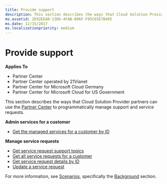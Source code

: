 ```yaml
---
title: Provide support
description: This section describes the ways that Cloud Solution Provider partners can use the Partner Center to programmatically manage support and service requests.
ms.assetid: 2E92EEA0-13D6-4FAB-896F-F95C65E7B495
ms.date: 12/15/2017
ms.localizationpriority: medium
---
```


# Provide support


**Applies To**

- Partner Center
- Partner Center operated by 21Vianet
- Partner Center for Microsoft Cloud Germany
- Partner Center for Microsoft Cloud for US Government

This section describes the ways that Cloud Solution Provider partners can use the [Partner Center](index.md) to programmatically manage support and service requests.

**Admin services for a customer**

- [Get the managed services for a customer by ID](get-the-managed-services-for-a-customer-by-id.md)

**Manage service requests**

- [Get service request support topics](get-service-request-support-topics--pending-.md)
- [Get all service requests for a customer](get-all-service-requests-for-a-customer.md)
- [Get service request details by ID](get-service-request-details-by-id.md)
- [Update a service request](update-a-service-request.md)

For more information, see [Scenarios](scenarios.md), specifically the [Background](scenarios.md#background) section.

 

 




